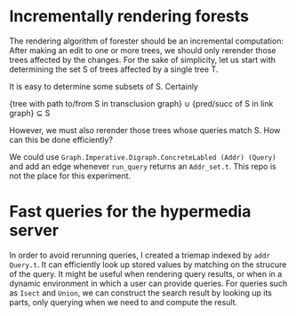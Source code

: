 # Incrementally rendering forests

The rendering algorithm of forester should be an incremental computation: After
making an edit to one or more trees, we should only rerender those trees
affected by the changes. For the sake of simplicity, let us start with
determining the set S of trees affected by a single tree T.

It is easy to determine some subsets of S. Certainly

{tree with path to/from S in transclusion graph} ∪ {pred/succ of S in link graph} ⊆ S

However, we must also rerender those trees whose queries match S. How can this
be done efficiently?

We could use `Graph.Imperative.Digraph.ConcreteLabled (Addr) (Query)` and add
an edge whenever `run_query` returns an `Addr_set.t`. This repo is not the
place for this experiment.

# Fast queries for the hypermedia server

In order to avoid rerunning queries, I created a triemap indexed by `addr
Query.t`. It can efficiently look up stored values by matching on the strucure
of the query. It might be useful when rendering query results, or when in a
dynamic environment in which a user can provide queries. For queries such as
`Isect` and `Union`, we can construct the search result by looking up its
parts, only querying when we need to and compute the result.
